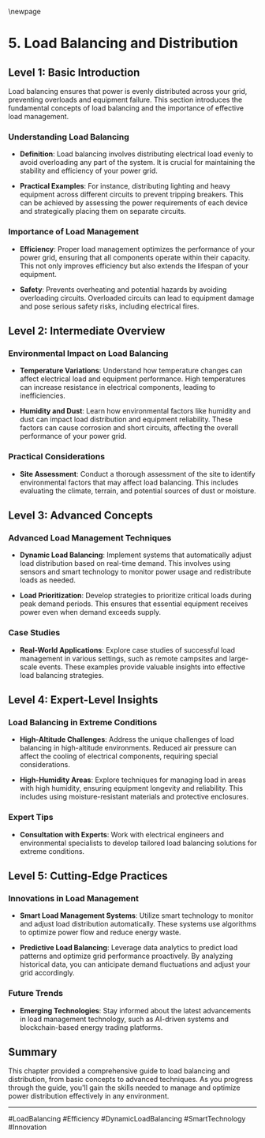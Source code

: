 \newpage
# 5. Load Balancing and Distribution

## Level 1: Basic Introduction

Load balancing ensures that power is evenly distributed across your grid, preventing overloads and equipment failure. This section introduces the fundamental concepts of load balancing and the importance of effective load management.

### Understanding Load Balancing

- **Definition**: Load balancing involves distributing electrical load evenly to avoid overloading any part of the system. It is crucial for maintaining the stability and efficiency of your power grid.

- **Practical Examples**: For instance, distributing lighting and heavy equipment across different circuits to prevent tripping breakers. This can be achieved by assessing the power requirements of each device and strategically placing them on separate circuits.

### Importance of Load Management

- **Efficiency**: Proper load management optimizes the performance of your power grid, ensuring that all components operate within their capacity. This not only improves efficiency but also extends the lifespan of your equipment.

- **Safety**: Prevents overheating and potential hazards by avoiding overloading circuits. Overloaded circuits can lead to equipment damage and pose serious safety risks, including electrical fires.

## Level 2: Intermediate Overview

### Environmental Impact on Load Balancing

- **Temperature Variations**: Understand how temperature changes can affect electrical load and equipment performance. High temperatures can increase resistance in electrical components, leading to inefficiencies.

- **Humidity and Dust**: Learn how environmental factors like humidity and dust can impact load distribution and equipment reliability. These factors can cause corrosion and short circuits, affecting the overall performance of your power grid.

### Practical Considerations

- **Site Assessment**: Conduct a thorough assessment of the site to identify environmental factors that may affect load balancing. This includes evaluating the climate, terrain, and potential sources of dust or moisture.

## Level 3: Advanced Concepts

### Advanced Load Management Techniques

- **Dynamic Load Balancing**: Implement systems that automatically adjust load distribution based on real-time demand. This involves using sensors and smart technology to monitor power usage and redistribute loads as needed.

- **Load Prioritization**: Develop strategies to prioritize critical loads during peak demand periods. This ensures that essential equipment receives power even when demand exceeds supply.

### Case Studies

- **Real-World Applications**: Explore case studies of successful load management in various settings, such as remote campsites and large-scale events. These examples provide valuable insights into effective load balancing strategies.

## Level 4: Expert-Level Insights

### Load Balancing in Extreme Conditions

- **High-Altitude Challenges**: Address the unique challenges of load balancing in high-altitude environments. Reduced air pressure can affect the cooling of electrical components, requiring special considerations.

- **High-Humidity Areas**: Explore techniques for managing load in areas with high humidity, ensuring equipment longevity and reliability. This includes using moisture-resistant materials and protective enclosures.

### Expert Tips

- **Consultation with Experts**: Work with electrical engineers and environmental specialists to develop tailored load balancing solutions for extreme conditions.

## Level 5: Cutting-Edge Practices

### Innovations in Load Management

- **Smart Load Management Systems**: Utilize smart technology to monitor and adjust load distribution automatically. These systems use algorithms to optimize power flow and reduce energy waste.

- **Predictive Load Balancing**: Leverage data analytics to predict load patterns and optimize grid performance proactively. By analyzing historical data, you can anticipate demand fluctuations and adjust your grid accordingly.

### Future Trends

- **Emerging Technologies**: Stay informed about the latest advancements in load management technology, such as AI-driven systems and blockchain-based energy trading platforms.

## Summary

This chapter provided a comprehensive guide to load balancing and distribution, from basic concepts to advanced techniques. As you progress through the guide, you'll gain the skills needed to manage and optimize power distribution effectively in any environment.

---

#LoadBalancing #Efficiency #DynamicLoadBalancing #SmartTechnology #Innovation
